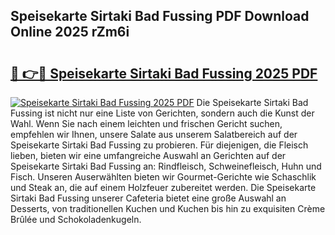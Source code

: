 ## Speisekarte Sirtaki Bad Fussing PDF Download Online 2025 rZm6i

# <h2><a href="http://gc9th8q.nevu.top/?p=Speisekarte+Sirtaki+Bad+Fussing">🔗 👉🔴 Speisekarte Sirtaki Bad Fussing 2025 PDF</a></h2>

[![Speisekarte Sirtaki Bad Fussing 2025 PDF](https://i.imgur.com/dBaPXMq.png)](http://gc9th8q.nevu.top/?p=Speisekarte+Sirtaki+Bad+Fussing)
Die Speisekarte Sirtaki Bad Fussing ist nicht nur eine Liste von Gerichten, sondern auch die Kunst der Wahl. Wenn Sie nach einem leichten und frischen Gericht suchen, empfehlen wir Ihnen, unsere Salate aus unserem Salatbereich auf der Speisekarte Sirtaki Bad Fussing zu probieren. Für diejenigen, die Fleisch lieben, bieten wir eine umfangreiche Auswahl an Gerichten auf der Speisekarte Sirtaki Bad Fussing an: Rindfleisch, Schweinefleisch, Huhn und Fisch. Unseren Auserwählten bieten wir Gourmet-Gerichte wie Schaschlik und Steak an, die auf einem Holzfeuer zubereitet werden. Die Speisekarte Sirtaki Bad Fussing unserer Cafeteria bietet eine große Auswahl an Desserts, von traditionellen Kuchen und Kuchen bis hin zu exquisiten Crème Brûlée und Schokoladenkugeln.
